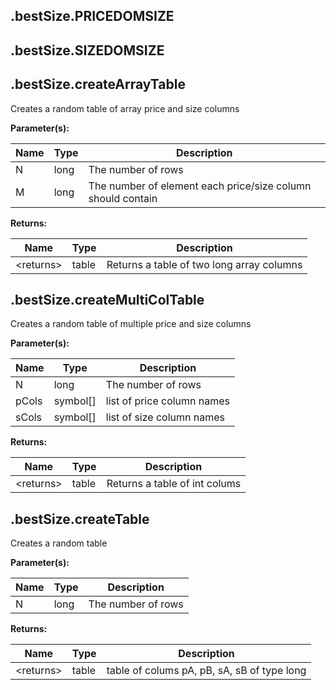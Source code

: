 ## .bestSize.PRICEDOMSIZE

## .bestSize.SIZEDOMSIZE

## .bestSize.createArrayTable


 Creates a random table of array price and size columns


**Parameter(s):**

|Name|Type|Description|
|---|---|---|
|N|long|The number of rows|
|M|long|The number of element each price/size column should contain|

**Returns:**

|Name|Type|Description|
|---|---|---|
|&lt;returns&gt;|table|Returns a table of two long array columns|

## .bestSize.createMultiColTable


 Creates a random table of multiple price and size columns


**Parameter(s):**

|Name|Type|Description|
|---|---|---|
|N|long|The number of rows|
|pCols|symbol[]|list of price column names|
|sCols|symbol[]|list of size column names|

**Returns:**

|Name|Type|Description|
|---|---|---|
|&lt;returns&gt;|table|Returns a table of int colums|

## .bestSize.createTable


 Creates a random table


**Parameter(s):**

|Name|Type|Description|
|---|---|---|
|N|long|The number of rows|

**Returns:**

|Name|Type|Description|
|---|---|---|
|&lt;returns&gt;|table|table of colums pA, pB, sA, sB of type long|